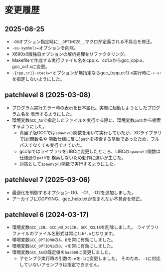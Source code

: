 # 変更履歴

## 2025-08-25

* `-O0`オプション指定時に`__OPTIMIZE__`マクロが定義される不具合を修正。
* `-as-symbols=`オプションを削除。
* X680x0版独自オプションの解析処理をリファクタリング。
* Makefileで作成する実行ファイル名をcpp.x、cc1.xからgcc_cpp.x、gcc_cc1.xに変更。
* `-{cpp,cc1}-stack=*`オプションが無指定ならgcc_{cpp,cc1}.x実行時に`-+-s:`を指定しないようにした。


## patchlevel 8 (2025-03-08)

* プログラム実行エラー時の表示を日本語化。実際に起動しようとしたプログラム名を
  表示するようにした。
* 環境変数`GCC_AS`で指定したファイルを実行する際に、環境変数`path`から検索するようにした。
  * 真里子版GCCでは`spawnv()`関数を用いて実行していたが、XCライブラリでは(関数名や
    関数仕様に反し)`path`を検索する挙動であったため、フルパスでなくても実行できていた。
  * gcc1pではライブラリをLIBCに変更したところ、LIBCの`spawnv()`関数は仕様通り`path`を
    検索しないため動作に違いが生じた。
  * 対策として`spawnvp()`関数で実行するようにした。


## patchlevel 7 (2025-03-06)

* 最適化を制御するオプション-O0、-O1、-O2を追加しました。
* アーカイブにCOPYING、gcc_help.txtが含まれない不具合を修正。


## patchlevel 6 (2024-03-17)

* 環境変数`GCC_LIB`、`GCC_NO_XCLIB`、`GCC_XCLIB`を削除しました。
  ライブラリファイルのファイル名形式は常に`lib*.a`となります。
* 環境変数`GCC_OPTION0`の`A`、`B`を常に有効にしました。
* 環境変数`GCC_OPTION1`の`O`、`+`を常に有効にしました。
* 環境変数`GCC_AS`の既定値を`has060`に変更しました。
  * アセンブラ実行時の引数の`-e`を`-1`に変更しました。
    そのため、`-1`に対応していないアセンブラは指定できません。

